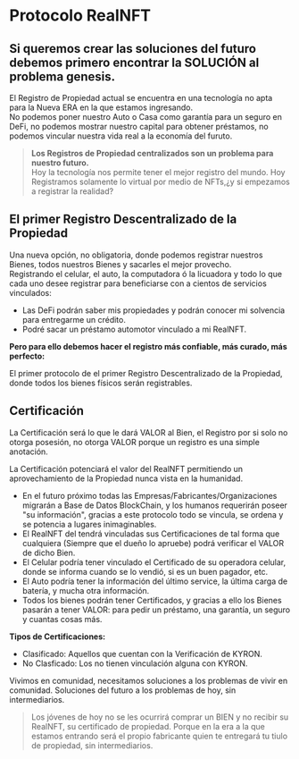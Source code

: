 # Protocolo RealNFT

## Si queremos crear las soluciones del futuro debemos primero encontrar la SOLUCIÓN al problema genesis.  
El Registro de Propiedad actual se encuentra en una tecnología no apta para la Nueva ERA en la que estamos ingresando.  
No podemos poner nuestro Auto o Casa como garantía para un seguro en DeFi, no podemos mostrar nuestro capital para obtener préstamos, no podemos vincular nuestra vida real a la economía del furuto.  

> **Los Registros de Propiedad centralizados son un problema para nuestro futuro.**  
Hoy la tecnología nos permite tener el mejor registro del mundo. Hoy Registramos solamente lo virtual por medio de NFTs,¿y si empezamos a registrar la realidad?​  



## El primer Registro Descentralizado de la Propiedad  
Una nueva opción, no obligatoria, donde podemos registrar nuestros Bienes, todos nuestros Bienes y sacarles el mejor provecho.  
Registrando el celular, el auto, la computadora ó la licuadora y todo lo que cada uno desee registrar para beneficiarse con a cientos de servicios vinculados:  
- Las DeFi podrán saber mis propiedades y podrán conocer mi solvencia para entregarme un crédito.
- Podré sacar un préstamo automotor vinculado a mi RealNFT.

**Pero para ello debemos hacer el registro más confiable, más curado, más perfecto:**

El primer protocolo de el primer Registro Descentralizado de la Propiedad, donde todos los bienes físicos serán registrables.

## Certificación


La Certificación será lo que le dará VALOR al Bien, el Registro por si solo no otorga posesión, no otorga VALOR porque un registro es una simple anotación.

La Certificación potenciará el valor del RealNFT permitiendo un aprovechamiento de la Propiedad nunca vista en la humanidad.  

- En el futuro próximo todas las Empresas/Fabricantes/Organizaciones migrarán a Base de Datos BlockChain, y los humanos requerirán poseer "su información", gracias a este protocolo todo se vincula, se ordena y se potencia a lugares inimaginables.  
- El RealNFT del tendrá vinculadas sus Certificaciones de tal forma que cualquiera (Siempre que el dueño lo apruebe) podrá verificar el VALOR de dicho Bien.  
- El Celular podría tener vinculado el Certificado de su operadora celular, donde se informa cuando se lo vendió, si es un buen pagador, etc.  
- El Auto podría tener la información del último service, la última carga de batería, y mucha otra información.  
- Todos los bienes podrán tener Certificados, y gracias a ello los Bienes pasarán a tener VALOR: para pedir un préstamo, una garantía, un seguro y cuantas cosas más.  

**Tipos de Certificaciones:**
- Clasificado: Aquellos que cuentan con la Verificación de KYRON.
- No Clasficado: Los no tienen vinculación alguna con KYRON.

Vivimos en comunidad, necesitamos soluciones a los problemas de vivir en comunidad. Soluciones del futuro a los problemas de hoy, sin intermediarios.

> Los jóvenes de hoy no se les ocurrirá comprar un BIEN y no recibir su RealNFT, su certificado de propiedad. Porque en la era a la que estamos entrando será el propio fabricante quien te entregará tu tiulo de propiedad, sin intermediarios.
